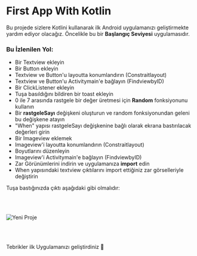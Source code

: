 # First App With Kotlin

Bu projede sizlere Kotlini kullanarak ilk Android uygulamanızı geliştirmekte yardım ediyor olacağız. Öncelikle bu bir **Başlangıç Seviyesi** uygulamasıdır.


### Bu İzlenilen Yol:

- Bir Textview ekleyin
- Bir Button ekleyin
- Textview ve Button'u layoutta konumlandırın (Constraitlayout)
- Textview ve Button'u Activitymain'e bağlayın (FindviewbyID)
- Bir ClickListener ekleyin
- Tuşa basıldığını bildiren bir toast ekleyin
- 0 ile 7 arasında rastgele bir değer üretmesi için **Random** fonksiyonunu kullanın 
- Bir **rastgeleSayı** değişkeni oluşturun ve random fonksiyonundan geleni bu değişkene atayın
- "When" yapısı rastgeleSayı değişkenine bağlı olarak ekrana bastırılacak değerleri girin
- Bir Imageview eklemek
- Imageview'i layoutta konumlandırın (Constraitlayout)
- Boyutlarını düzenleyin
- Imageview'i Activitymain'e bağlayın (FindviewbyID)
- Zar Görünümlerini indirin ve uygulamanıza **import** edin
- When yapısındaki textview çıktılarını import ettiğiniz zar görselleriyle değiştirin

Tuşa bastığınızda çıktı aşağıdaki gibi olmalıdır:

<br>
<br>


![Yeni Proje](https://user-images.githubusercontent.com/70329389/151247006-e53fbf0a-49af-4e4d-9c36-06a66c226be2.png)

<br>
<br>

Tebrikler ilk Uygulamanızı geliştirdiniz 🎉


